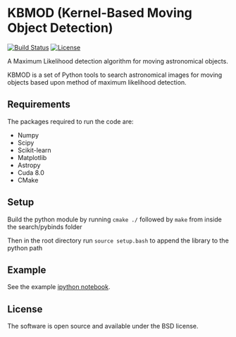# KBMOD (Kernel-Based Moving Object Detection)

[![Build Status](https://travis-ci.org/DiracInstitute/kbmod.svg?branch=master)](https://travis-ci.org/DiracInstitute/kbmod) [![License](https://img.shields.io/badge/License-BSD%202--Clause-orange.svg)](https://opensource.org/licenses/BSD-2-Clause)

A Maximum Likelihood detection algorithm for moving astronomical objects.

KBMOD is a set of Python tools to search astronomical images for moving
objects based upon method of maximum likelihood detection.

## Requirements

The packages required to run the code are:

* Numpy
* Scipy
* Scikit-learn
* Matplotlib
* Astropy
* Cuda 8.0
* CMake

## Setup

Build the python module by running ```cmake ./``` followed by ```make``` from inside the search/pybinds folder 

Then in the root directory run ```source setup.bash```
to append the library to the python path


## Example

See the example [ipython notebook](https://github.com/jbkalmbach/kbmod/blob/master/notebooks/kbmod_demo.ipynb).

## License

The software is open source and available under the BSD license.
